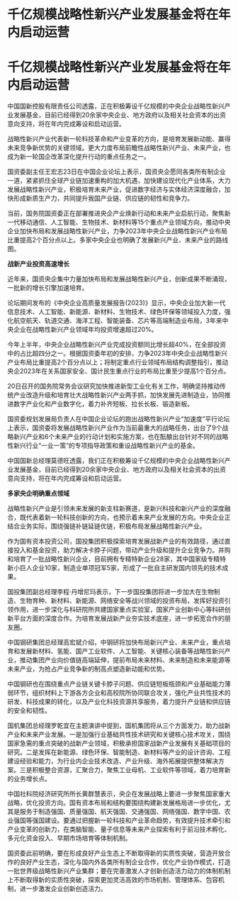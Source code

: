 # 千亿规模战略性新兴产业发展基金将在年内启动运营

# 千亿规模战略性新兴产业发展基金将在年内启动运营

中国国新控股有限责任公司透露，正在积极筹设千亿规模的中央企业战略性新兴产业发展基金，目前已经得到20余家中央企业、地方政府以及相关社会资本的出资意向支持，将在年内完成筹设和启动运营。

战略性新兴产业代表新一轮科技革命和产业变革的方向，是培育发展新动能、赢得未来竞争新优势的关键领域。更大力度布局前瞻性战略性新兴产业、未来产业，也成为新一轮国企改革深化提升行动的重点任务之一。

国资委副主任王宏志23日在中国企业论坛上表示，国资央企愿同各类所有制企业一道，紧紧抓住全球产业链加速重构的加大机遇，加快建设现代化产业体系，大力发展战略性新兴产业，积极培育未来产业，促进数字经济与实体经济深度融合，加快形成新质生产力，共同提升我国产业链、供应链的韧性和竞争力。

当前，国务院国资委正在部署推进央企产业焕新行动和未来产业启航行动，聚焦新一代移动通信、人工智能、生物技术、新材料等15个重点产业领域方向，推动中央企业加快布局和发展战略性新兴产业，力争2023年中央企业战略性新兴产业布局比重提高2个百分点以上。多家中央企业也明确了发展新兴产业、未来产业的路线图。

**战新产业投资高速增长**

近年来，国资央企集中力量加快布局和发展战略性新兴产业，创新成果不断涌现，一批新的增长引擎加速培育。

论坛期间发布的《中央企业高质量发展报告(2023)》显示，中央企业加大新一代信息技术、人工智能、新能源、新材料、生物技术、绿色环保等领域投入力度，强化航空航天、轨道交通、海洋工程、智能装备、芯片等高端制造业布局，3年来中央企业在战略性新兴产业领域年均投资增速超过20%。

今年上半年，中央企业战略性新兴产业完成投资额同比增长超40%，在全部投资中的占比超四分之一。根据国资委年初的安排，力争2023年中央企业战略性新兴产业布局比重提高2个百分点以上；将制定重点行业领域布局结构调整指引，推动央企2023年在关系国家安全、国计民生重点行业的布局比重至少提高1个百分点。

20日召开的国务院常务会议研究加快推进新型工业化有关工作，明确坚持推动传统产业改造升级和培育壮大战略性新兴产业两手抓，加快发展先进制造业，协同推进数字产业化和产业数字化，着力补齐短板、拉长长板、锻造新板。

国资委规划发展局负责人在中国企业论坛的跑出战略性新兴产业“加速度”平行论坛上表示，国资委将发展战略性新兴产业作为当前最重大的战略任务，出台了9个战略新兴产业和6个未来产业的行动计划和实施方案，也在酝酿出台针对不同的战略性新兴行业“一业一策”的专项指导政策和重设战略性新兴产业的基金。

中国国新总经理莫德旺透露，我们正在积极筹设千亿规模的中央企业战略性新兴产业发展基金，目前已经得到20余家中央企业、地方政府以及相关社会资本的出资意向支持，将在年内完成筹设和启动运营。

**多家央企明确重点领域**

战略性新兴产业是引领未来发展的新支柱新赛道，是新兴科技和新兴产业的深度融合，既代表着新一轮科技创新的方向，也预示着未来产业发展的方向。中央企业正结合业务实际，围绕强链补链延链优链，积极布局发展战略性新兴产业。

作为国有资本投资公司，国投集团积极探索培育发展战新产业的有效路径，通过直接投入和基金投资，助力解决卡脖子问题，带动产业升级和提升企业竞争力。并购和培育了一批战略性新兴企业，目前拥有专精特新企业28家，其中国家级专精特新小巨人企业10家，制造业单项冠军5家，形成了一批自主研发国内领先的技术成果。

国投集团副总经理李程·丹增尼玛表示，下一步国投集团将进一步加大在生物制造、生物育种、新材料、新能源、网络安全等战兴领域的投资布局，发挥好投资引领作用，进一步深化与科研院所共建国家重点实验室，国家产业创新中心等科研创新平台方面的深度合作。为培育发展战新产业夯实技术底座，进一步拓宽合作的朋友圈。

中国钢研集团总经理高宏斌介绍，中钢研将加快布局新兴产业、未来产业，重点培育和发展新材料、氢能、国产工业软件、人工智能、关键核心装备等战略性新兴产业，推动集团产业向价值链高端延伸，提前布局未来材料、未来制造和未来能源等未来产业，为抢占产业竞争新的制高点塑造新动能和优势。

中国钢研也在围绕重点产业链关键卡脖子问题、供应链短板瓶颈和产业基础能力薄弱环节，组织材料上下游各方企业和高校院所协同联合攻关，强化产业共性技术的研发、科技成果的转化，以及产业化科技资源共享服务，着力提升产业链和供应链的安全和韧性。

国机集团总经理罗乾宜在主题演讲中提到，国机集团将从三个方面发力，助力战新产业和未来产业发展。一是加强行业基础共性技术研究和关键核心技术攻关，围绕国家急需的重点突破的战新产业领域，积极承担国家战新产业发展有关基础项目的研究。二是发挥在新能源、绿色环保、智能制造、新材料等产业的设计咨询、工程建设经验和能力，为行业内企业技术改造、产业升级、海外拓展提供整体解决方案。三是积极整合资源，汇聚合力，聚焦工业母机、工业软件等领域，着力培育新的业务增长点。

中国社科院经济研究所所长黄群慧表示，央企在发展战略上要进一步聚焦国家重大战略，优化投资方向。国有资本布局和结构要围绕构建新发展格局进一步优化，尤其是服务于制造强国、质量强国、航天强国、交通强国、网络强国、数字中国、农业强国等强国建设。要通过把握新一轮科技和产业革命趋势，有效提升技术牵引和产业变革的创新力，在类脑智能、量子信息等未来产业探索有利于前沿技术孵化、多元化资金投入、早期市场培育等体制机制。

国资委此前明确，要在形成良好产业生态上不断取得新的实质性突破，营造开放合作的良好产业生态，深化与国内外各类所有制企业合作，优化产业协作模式，打造一批世界级战略性新兴产业集群；要在完善激发人才创新创造活力动力的体制机制上不断取得新的实质性突破，探索更加灵活高效的市场机制、管理体系、包容机制，进一步激发企业创新创造活力。


